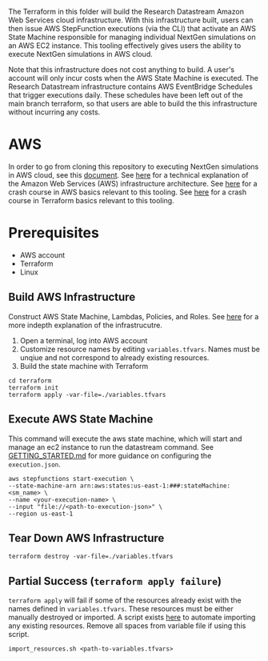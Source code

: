 The Terraform in this folder will build the Research Datastream Amazon Web Services cloud infrastructure. With this infrastructure built, users can then issue AWS StepFunction executions (via the CLI) that activate an AWS State Machine responsible for managing individual NextGen simulations on an AWS EC2 instance. This tooling effectively gives users the ability to execute NextGen simulations in AWS cloud.

Note that this infrastructure does not cost anything to build. A user's account will only incur costs when the AWS State Machine is executed. The Research Datastream infrastructure contains AWS EventBridge Schedules that trigger executions daily. These schedules have been left out of the main branch terraform, so that users are able to build the this infrastructure without incurring any costs. 

# AWS
In order to go from cloning this repository to executing NextGen simulations in AWS cloud, see this [document](https://github.com/CIROH-UA/ngen-datastream/blob/main/infra/aws/terraform/docs/GETTING_STARTED.md).
See [here](https://github.com/CIROH-UA/ngen-datastream/blob/main/infra/aws/terraform/docs/ARCHITECTURE.md) for a technical explanation of the Amazon Web Services (AWS) infrastructure architecture. See [here](https://github.com/CIROH-UA/ngen-datastream/blob/main/infra/aws/terraform/docs/AWS_BASICS.md) for a crash course in AWS basics relevant to this tooling. See [here](https://github.com/CIROH-UA/ngen-datastream/blob/main/infra/aws/terraform/docs/TERRAFORM_BASICS.md) for a crash course in Terraform basics relevant to this tooling.

# Prerequisites
* AWS account
* Terraform
* Linux

## Build AWS Infrastructure
Construct AWS State Machine, Lambdas, Policies, and Roles. See [here](https://github.com/CIROH-UA/ngen-datastream/blob/main/infra/aws/terraform/docs/ARCHITECTURE.md) for a more indepth explanation of the infrastrucutre.
1) Open a terminal, log into AWS account
2) Customize resource names by editing `variables.tfvars`. Names must be unqiue and not correspond to already existing resources. 
3) Build the state machine with Terraform
```
cd terraform
terraform init
terraform apply -var-file=./variables.tfvars
```

## Execute AWS State Machine
This command will execute the aws state machine, which will start and manage an ec2 instance to run the datastream command. See [GETTING_STARTED.md](https://github.com/CIROH-UA/ngen-datastream/blob/main/infra/aws/terraform/docs/GETTING_STARTED.md#create-execution-file) for more guidance on configuring the `execution.json`.
```
aws stepfunctions start-execution \
--state-machine-arn arn:aws:states:us-east-1:###:stateMachine:<sm_name> \
--name <your-execution-name> \
--input "file://<path-to-execution-json>" \
--region us-east-1
```

## Tear Down AWS Infrastructure
```
terraform destroy -var-file=./variables.tfvars
```

## Partial Success (`terraform apply failure`)
`terraform apply` will fail if some of the resources already exist with the names defined in `variables.tfvars`. These resources must be either manually destroyed or imported. A script exists [here](https://github.com/CIROH-UA/ngen-datastream/blob/main/infra/aws/shell/import_resources.sh) to automate importing any existing resources. Remove all spaces from variable file if using this script.
```
import_resources.sh <path-to-variables.tfvars>
```
